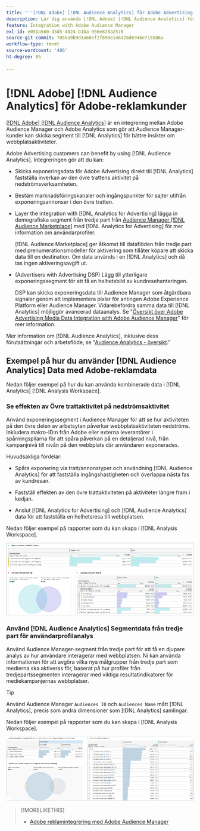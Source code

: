 ```yaml
---
title: '''[!DNL Adobe] [!DNL Audience Analytics] för Adobe Advertising Customers'
description: Lär dig använda [!DNL Adobe] [!DNL Audience Analytics] för reklamanvändningsfall
feature: Integration with Adobe Audience Manager
exl-id: e05ba560-d3d5-4024-b1ba-956e878a2578
source-git-commit: 7055a9b9d3a68ef2f690e146128d6946e713586a
workflow-type: tm+mt
source-wordcount: '486'
ht-degree: 0%

---
```


# [!DNL Adobe] [!DNL Audience Analytics] för Adobe-reklamkunder

[[!DNL Adobe] [!DNL Audience Analytics]](https://experienceleague.adobe.com/docs/analytics/integration/audience-analytics/mc-audiences-aam.html) är en integrering mellan Adobe Audience Manager och Adobe Analytics som gör att Audience Manager-kunder kan skicka segment till [!DNL Analytics] för bättre insikter om webbplatsaktiviteter.

Adobe Advertising customers can benefit by using [!DNL Audience Analytics]. Integreringen gör att du kan:

* Skicka exponeringsdata för Adobe Advertising direkt till [!DNL Analytics] fastställa inverkan av den övre trattens aktivitet på nedströmsverksamheten.

* Bestäm marknadsföringskanaler och ingångspunkter för sajter utifrån exponeringsannonser i den övre tratten.

* Layer the integration with [!DNL Analytics for Advertising] lägga in demografiska segment från tredje part från [Audience Manager [!DNL Audience Marketplace]](https://experienceleague.adobe.com/docs/audience-manager/user-guide/features/audience-marketplace/audience-marketplace.html) med [!DNL Analytics for Advertising] för mer information om användarprofiler.

   [!DNL Audience Marketplace] ger åtkomst till dataflöden från tredje part med prenumerationsmodeller för aktivering som tillåter köpare att skicka data till en destination. Om data används i en [!DNL Analytics] och då tas ingen aktiveringsavgift ut.

* (Advertisers with Advertising DSP) Lägg till ytterligare exponeringssegment för att få en helhetsbild av kundresehanteringen.

   DSP kan skicka exponeringsdata till Audience Manager som åtgärdbara signaler genom att implementera pixlar för antingen Adobe Experience Platform eller Audience Manager. Vidarebefordra samma data till [!DNL Analytics] möjliggör avancerad dataanalys. Se &quot;[Översikt över Adobe Advertising Media Data Integration with Adobe Audience Manager](/help/integrations/audience-manager/media-data-integration/overview.md)&quot; för mer information.

Mer information om [!DNL Audience Analytics], inklusive dess förutsättningar och arbetsflöde, se &quot;[Audience Analytics - översikt](https://experienceleague.adobe.com/docs/analytics/integration/audience-analytics/mc-audiences-aam.html).&quot;

## Exempel på hur du använder [!DNL Audience Analytics] Data med Adobe-reklamdata

Nedan följer exempel på hur du kan använda kombinerade data i [!DNL Analytics] [!DNL Analysis Workspace].

### Se effekten av Övre trattaktivitet på nedströmsaktivitet

Använd exponeringssegment i Audience Manager för att se hur aktiviteten på den övre delen av arbetsytan påverkar webbplatsaktiviteten nedströms. Inkludera makro-ID:n från Adobe eller externa leverantörer i spårningspilarna för att spåra påverkan på en detaljerad nivå, från kampanjnivå till nivån på den webbplats där användaren exponerades.

Huvudsakliga fördelar:

* Spåra exponering via tratt/annonstyper och användning [!DNL Audience Analytics] för att fastställa ingångshastigheten och överlappa nästa fas av kundresan.

* Fastställ effekten av den övre trattaktiviteten på aktiviteter längre fram i kedjan.

* Anslut [!DNL Analytics for Advertising]<!-- which doesn't include the last exposure event --> och [!DNL Audience Analytics] data <!-- (which includes the user's last exposure event) --> för att fastställa en helhetsresa till webbplatsen.

Nedan följer exempel på rapporter som du kan skapa i [!DNL Analysis Workspace].

![Se effekten av den övre trattaktiviteten på aktiviteter längre fram i kedjan](/help/integrations/assets/audience-analytics-upper-funnel-exposure.png)

### Använd [!DNL Audience Analytics] Segmentdata från tredje part för användarprofilanalys

Använd Audience Manager-segment från tredje part för att få en djupare analys av hur användare interagerar med webbplatsen. Ni kan använda informationen för att avgöra vilka nya målgrupper från tredje part som medierna ska aktiveras för, baserat på hur profiler från tredjepartssegmenten interagerar med viktiga resultatindikatorer för mediekampanjernas webbplatser.

>[!TIP]
> Använd Audience Manager `Audiences ID` och `Audiences Name` mått [!DNL Analytics], precis som andra dimensioner som [!DNL Analytics] samlingar.

Nedan följer exempel på rapporter som du kan skapa i [!DNL Analysis Workspace].

![Använda segment från tredje part för att förbättra användarprofilanalysen](/help/integrations/assets/audience-analytics-third-party-report.png)

>[!MORELIKETHIS]
>
>* [Adobe reklamintegrering med Adobe Audience Manager](/help/integrations/audience-manager/overview.md)

